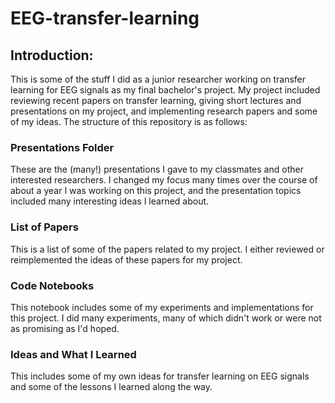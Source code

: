 # EEG-transfer-learning

## Introduction: 
This is some of the stuff I did as a junior researcher working on transfer learning for EEG signals as my final bachelor's project. My project included reviewing recent papers on transfer learning, giving short lectures and presentations on my project, and implementing research papers and some of my ideas. The structure of this repository is as follows:

### Presentations Folder
These are the (many!) presentations I gave to my classmates and other interested researchers. I changed my focus many times over the course of about a year I was working on this project, and the presentation topics included many interesting ideas I learned about. 

### List of Papers
This is a list of some of the papers related to my project. I either reviewed or reimplemented the ideas of these papers for my project.

### Code Notebooks
This notebook includes some of my experiments and implementations for this project. I did many experiments, many of which didn't work or were not as promising as I'd hoped.


### Ideas and What I Learned
This includes some of my own ideas for transfer learning on EEG signals and some of the lessons I learned along the way.
